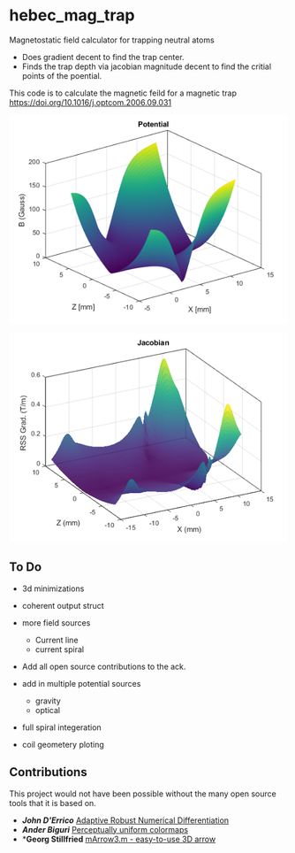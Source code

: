 # hebec_mag_trap
Magnetostatic field calculator for trapping neutral atoms
- Does gradient decent to find the trap center.
- Finds the trap depth via jacobian magnitude decent to find the critial points of the poential.

This code is to calculate the magnetic feild for a magnetic trap
 https://doi.org/10.1016/j.optcom.2006.09.031
 
  ![mag trap potential](/plots/potential_xz.png "Potential")
  
 ![The sum of the absolute magnitudes of the jacobians](/plots/jacobian_xz.png "Jacobinan Landscape")
 
 
## To Do
- 3d minimizations
- coherent output struct
- more field sources
  - Current line
  - current spiral
- Add all open source contributions to the ack.

- add in multiple potential sources
  - gravity
  - optical
- full spiral integeration
- coil geometery ploting


## Contributions
This project would not have been possible without the many open source tools that it is based on.
* ***John D'Errico*** [Adaptive Robust Numerical Differentiation](https://au.mathworks.com/matlabcentral/fileexchange/13490-adaptive-robust-numerical-differentiation)
* ***Ander Biguri*** [Perceptually uniform colormaps](https://au.mathworks.com/matlabcentral/fileexchange/51986-perceptually-uniform-colormaps)
* ***Georg Stillfried** [mArrow3.m - easy-to-use 3D arrow](https://au.mathworks.com/matlabcentral/fileexchange/25372-marrow3-m-easy-to-use-3d-arrow)

